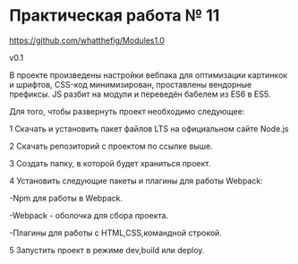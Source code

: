 <h1>Практическая работа № 11</h1>

https://github.com/whatthefig/Modules1.0

v0.1

В проекте произведены настройки вебпака для оптимизации картинкок и шрифтов, CSS-код минимизирован, проставлены вендорные префиксы. JS разбит на модули и переведён бабелем из ES6 в ES5.

Для того, чтобы развернуть проект необходимо следующее:


1 Скачать и установить пакет файлов LTS на официальном сайте Node.js


2 Скачать репозиторий с проектом по ссылке выше.


3 Создать папку, в которой будет храниться проект.


4 Установить следующие пакеты и плагины для работы Webpack:


 -Npm для работы в Webpack.
 
 -Webpack - оболочка для сбора проекта.
 
 -Плагины для работы с HTML,CSS,командной строкой.


5 Запустить проект в режиме dev,build или deploy.
